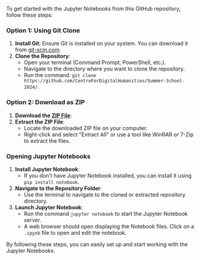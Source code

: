 To get started with the Jupyter Notebooks from this GitHub repository, follow these steps:

### Option 1: Using Git Clone
1. **Install Git**: Ensure Git is installed on your system. You can download it from [git-scm.com](https://git-scm.com).
2. **Clone the Repository**:
   - Open your terminal (Command Prompt, PowerShell, etc.).
   - Navigate to the directory where you want to clone the repository.
   - Run the command: `git clone https://github.com/CentreForDigitalHumanities/Summer-School-2024/`.

### Option 2: Download as ZIP
1. **Download the [ZIP File](https://github.com/CentreForDigitalHumanities/Summer-School-2024/archive/refs/heads/main.zip)**:
2. **Extract the ZIP File**:
   - Locate the downloaded ZIP file on your computer.
   - Right-click and select "Extract All" or use a tool like WinRAR or 7-Zip to extract the files.

### Opening Jupyter Notebooks

1. **Install Jupyter Notebook**:
   - If you don't have Jupyter Notebook installed, you can install it using `pip install notebook`.
2. **Navigate to the Repository Folder**:
   - Use the terminal to navigate to the cloned or extracted repository directory.
3. **Launch Jupyter Notebook**:
   - Run the command `jupyter notebook` to start the Jupyter Notebook server.
   - A web browser should open displaying the Notebook files. Click on a `.ipynb` file to open and edit the notebook.

By following these steps, you can easily set up and start working with the Jupyter Notebooks.
